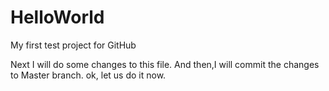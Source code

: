 # HelloWorld
My first test project for GitHub

Next I will do some changes to this file.
And then,I will commit the changes to Master branch.
ok, let us do it now.
